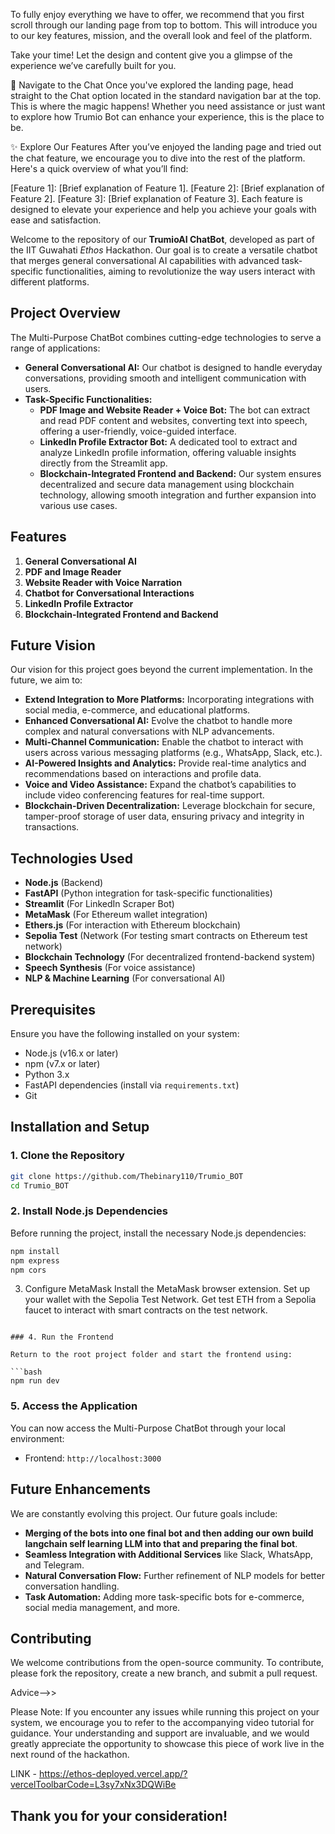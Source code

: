 To fully enjoy everything we have to offer, we recommend that you first scroll through our landing page from top to bottom. This will introduce you to our key features, mission, and the overall look and feel of the platform.

Take your time! Let the design and content give you a glimpse of the experience we’ve carefully built for you.

💬 Navigate to the Chat
Once you've explored the landing page, head straight to the Chat option located in the standard navigation bar at the top. This is where the magic happens! Whether you need assistance or just want to explore how Trumio Bot can enhance your experience, this is the place to be.

✨ Explore Our Features
After you’ve enjoyed the landing page and tried out the chat feature, we encourage you to dive into the rest of the platform. Here's a quick overview of what you’ll find:

[Feature 1]: [Brief explanation of Feature 1].
[Feature 2]: [Brief explanation of Feature 2].
[Feature 3]: [Brief explanation of Feature 3].
Each feature is designed to elevate your experience and help you achieve your goals with ease and satisfaction.


Welcome to the repository of our **TrumioAI ChatBot**, developed as part of the IIT Guwahati *Ethos* Hackathon. Our goal is to create a versatile chatbot that merges general conversational AI capabilities with advanced task-specific functionalities, aiming to revolutionize the way users interact with different platforms.

## Project Overview

The Multi-Purpose ChatBot combines cutting-edge technologies to serve a range of applications:

- **General Conversational AI:** Our chatbot is designed to handle everyday conversations, providing smooth and intelligent communication with users.
- **Task-Specific Functionalities:**
  - **PDF Image and Website Reader + Voice Bot:** The bot can extract and read PDF content and websites, converting text into speech, offering a user-friendly, voice-guided interface.
  - **LinkedIn Profile Extractor Bot:** A dedicated tool to extract and analyze LinkedIn profile information, offering valuable insights directly from the Streamlit app.
  - **Blockchain-Integrated Frontend and Backend:** Our system ensures decentralized and secure data management using blockchain technology, allowing smooth integration and further expansion into various use cases.

## Features

1. **General Conversational AI**
2. **PDF and Image Reader**
3. **Website Reader with Voice Narration**
4. **Chatbot for Conversational Interactions**
5. **LinkedIn Profile Extractor**
6. **Blockchain-Integrated Frontend and Backend**

## Future Vision

Our vision for this project goes beyond the current implementation. In the future, we aim to:

- **Extend Integration to More Platforms:** Incorporating integrations with social media, e-commerce, and educational platforms.
- **Enhanced Conversational AI:** Evolve the chatbot to handle more complex and natural conversations with NLP advancements.
- **Multi-Channel Communication:** Enable the chatbot to interact with users across various messaging platforms (e.g., WhatsApp, Slack, etc.).
- **AI-Powered Insights and Analytics:** Provide real-time analytics and recommendations based on interactions and profile data.
- **Voice and Video Assistance:** Expand the chatbot’s capabilities to include video conferencing features for real-time support.
- **Blockchain-Driven Decentralization:** Leverage blockchain for secure, tamper-proof storage of user data, ensuring privacy and integrity in transactions.

## Technologies Used

- **Node.js** (Backend)
- **FastAPI** (Python integration for task-specific functionalities)
- **Streamlit** (For LinkedIn Scraper Bot)
- **MetaMask** (For Ethereum wallet integration)
- **Ethers.js** (For interaction with Ethereum blockchain)
- **Sepolia Test** (Network (For testing smart contracts on Ethereum test network)
- **Blockchain Technology** (For decentralized frontend-backend system)
- **Speech Synthesis** (For voice assistance)
- **NLP & Machine Learning** (For conversational AI)

## Prerequisites

Ensure you have the following installed on your system:

- Node.js (v16.x or later)
- npm (v7.x or later)
- Python 3.x
- FastAPI dependencies (install via `requirements.txt`)
- Git

## Installation and Setup

### 1. Clone the Repository

```bash
git clone https://github.com/Thebinary110/Trumio_BOT
cd Trumio_BOT
```

### 2. Install Node.js Dependencies

Before running the project, install the necessary Node.js dependencies:

```bash
npm install
npm express
npm cors
```

3. Configure MetaMask
Install the MetaMask browser extension.
Set up your wallet with the Sepolia Test Network.
Get test ETH from a Sepolia faucet to interact with smart contracts on the test network.

```

### 4. Run the Frontend

Return to the root project folder and start the frontend using:

```bash
npm run dev
```

### 5. Access the Application

You can now access the Multi-Purpose ChatBot through your local environment:

- Frontend: `http://localhost:3000`

## Future Enhancements

We are constantly evolving this project. Our future goals include:
- **Merging of the bots into one final bot and then adding our own build langchain self learning LLM into that and preparing the final bot**.
- **Seamless Integration with Additional Services** like Slack, WhatsApp, and Telegram.
- **Natural Conversation Flow:** Further refinement of NLP models for better conversation handling.
- **Task Automation:** Adding more task-specific bots for e-commerce, social media management, and more.

## Contributing

We welcome contributions from the open-source community. To contribute, please fork the repository, create a new branch, and submit a pull request.

Advice-->>

Please Note: If you encounter any issues while running this project on your system, we encourage you to refer to the accompanying video tutorial for guidance. Your understanding and support are invaluable, and we would greatly appreciate the opportunity to showcase this piece of work live in the next round of the hackathon.

LINK - https://ethos-deployed.vercel.app/?vercelToolbarCode=L3sy7xNx3DQWiBe

Thank you for your consideration!
---
